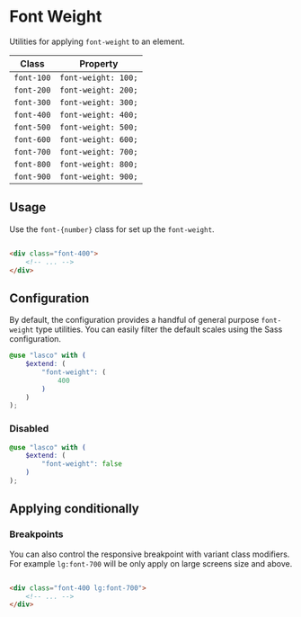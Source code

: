 # Font Weight

Utilities for applying `font-weight` to an element.

| Class      | Property            |
|------------|---------------------|
| `font-100` | `font-weight: 100;` |
| `font-200` | `font-weight: 200;` |
| `font-300` | `font-weight: 300;` |
| `font-400` | `font-weight: 400;` |
| `font-500` | `font-weight: 500;` |
| `font-600` | `font-weight: 600;` |
| `font-700` | `font-weight: 700;` |
| `font-800` | `font-weight: 800;` |
| `font-900` | `font-weight: 900;` |

## Usage

Use the `font-{number}` class for set up the `font-weight`.

```html

<div class="font-400">
    <!-- ... -->
</div>
```

## Configuration

By default, the configuration provides a handful of general purpose `font-weight` type utilities. You can easily filter
the default scales using the Sass configuration.

```scss
@use "lasco" with (
    $extend: (
        "font-weight": (
            400
        )
    )
);
```

### Disabled

```scss
@use "lasco" with (
    $extend: (
        "font-weight": false
    )
);
```

## Applying conditionally

### Breakpoints

You can also control the responsive breakpoint with variant class modifiers. For example `lg:font-700` will be only
apply on large screens size and above.

```html

<div class="font-400 lg:font-700">
    <!-- ... -->
</div>
```
